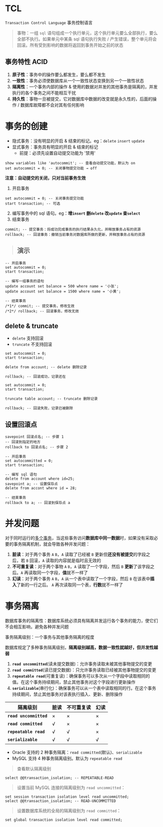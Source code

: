 # TCL

`Transaction Control Language` 事务控制语言

> 事物：一组 `sql` 语句组成一个执行单元，这个执行单元要么全部执行，要么全部不执行。如果单元中某条 sql 语句执行失败 / 产生错误，整个单元将会回滚。所有受到影响的数据将返回到事务开始之前的状态

## 事务特性 ACID

1. **原子性**：事务中的操作要么都发生，要么都不发生
2. **一致性**：事务必须使数据库从一个一致性状态变换到另一个一致性状态
3. **隔离性**：一个事务内部的操作 & 使用的数据对并发的其他事务是隔离的，并发执行的各个事务之间不能相互干扰
4. **持久性**：事物一旦被提交，它对数据库中数据的改变就是永久性的，后面的操作 / 数据库故障都不会对其有任何影响

# 事务的创建

- 隐式事务：没有明显的开启 & 结束的标记。eg：`delete` `insert` `update`
- 显式事务：事务具有明显的开启 & 结束的标记
  - 前提：必须先设置自动提交功能为 '禁用'

```mysql
show variables like 'autocommit'; -- 查看自动提交功能，默认为 on
set autocommit = 0; -- 关闭事物提交功能 → off
```

**注意：自动提交的关闭，只对当前事务生效**

1. 开启事务

```mysql
set autocommit = 0; -- 关闭事务提交功能
start transaction; -- 可选
```

2. 编写事务中的 sql 语句。eg：**增`insert` 删`delete` 改`update` 查`select`**
3. 结束事务

```mysql
commit; -- 提交事务：将成功完成事务的执行结果永久化，并释放事务占有的资源
rollback; -- 回滚事务：撤销当前事务对数据库所做的更新，并释放事务占有的资源
```

> ## 演示

```mysql
-- 开启事务
set autocommit = 0;
start transaction;

-- 编写一组事务的语句
update account set balance = 500 where name = '小张';
update account set balance = 1500 where name = '小黄';

-- 结束事务
/*1*/ commit; -- 提交事务，修改生效
/*2*/ rollback; -- 回滚事务，修改无效
```

## delete & truncate

- `delete` 支持回滚
- `truncate` 不支持回滚

```mysql
set autocommit = 0;
start transaction;

delete from account; -- delete 删除记录

rollback; -- 回滚成功，记录还在
```

```mysql
set autocommit = 0;
start transaction;

truncate table account; -- truncate 删除记录

rollback; -- 回滚失败，记录已被删除
```

## 设置回滚点

```mysql
savepoint 回滚点名; -- 步骤 1
-- 回滚到指定的地方
rollback to 回滚点名; -- 步骤 2
```

```mysql
-- 开启事务
set autocommitted = 0;
start transaction;

-- 编写 sql 语句
delete from account where id=25;
savepoint a; -- 设置保存点
delete from accont where id = 28;

-- 结束事务
rollback to a; -- 回滚到保存点 a
```

# 并发问题

对于同时运行的<u>多个事务</u>，当这些事务访问**数据库中同一数据**时，如果没有采取必要的事务隔离机制，就会导致各种并发问题：

1. **脏读**：对于两个事务 `A` `B`，`A` 读取了已经被 `B` 更新但**还没有被提交**的字段之后，若 `B` 回滚，`A` 读取的内容就是临时且无效的
2. **不可重复读**：对于两个事物 `A` `B`，`A` 读取了一个字段，然后 `B` **更新**了该字段之后。`A` 再读取同一个字段，**值**就不一样了
3. **幻读**：对于两个事务 `A` `B`，`A` 从一个表中读取了一个字段，然后 `B` 在该表中**插入**了新的一行之后。 `A` 再次读取同一个表，**行数**就不一样了

# 事务隔离

数据库事务的隔离性：数据库系统必须具有隔离并发运行各个事务的能力，使它们不会相互影响，避免各种并发问题

事务隔离级别：一个事务与其他事务隔离的程度

数据库规定了多种事务隔离级别，**隔离级别越高，数据一致性就越好，但并发性越弱**

1. **`read uncommitted`**(读未提交数据)：允许事务读取未被其他事物提交的变更
2. **`read committed`**(读已提交数据)：只允许事务读取已经被其他事物提交的变更
3. **`repeatable read`**(可重复读)：确保事务可以多次从一个字段中读取相同的值。在这个事务持续期间，禁止其他事务对这个字段进行更新操作
4. **`serializable`**(串行化)：确保事务可以从一个表中读取相同的行。在这个事务持续期间，禁止其他事务对该表执行插入、更新、删除操作

| 隔离级别               | 脏读 | 不可重复读 | 幻读 |
| ---------------------- | ---- | ---------- | ---- |
| **`read uncommitted`** | ×    | ×          | ×    |
| **`read committed`**   | √    | ×          | ×    |
| **`repeatable read`**  | √    | √          | ×    |
| **`serializable`**     | √    | √          | √    |

- Oracle 支持的 2 种事务隔离：`read committed`(默认)、`serializable`
- MySQL 支持 4 种事务隔离级别。默认为 `repeatable read`

> 查看默认隔离级别

```mysql
select @@transaction_isolation; -- REPEATABLE-READ
```

> 设置当前 MySQL 连接的隔离级别为 `read uncommitted`：

```mysql
set session transaction isolation level read uncommitted;
select @@transaction_isolation; -- READ-UNCOMMITTED
```

> 设置数据库系统的全局的隔离级别为 `read committed`：

```mysql
set global transaction isolation level read committed;
```



